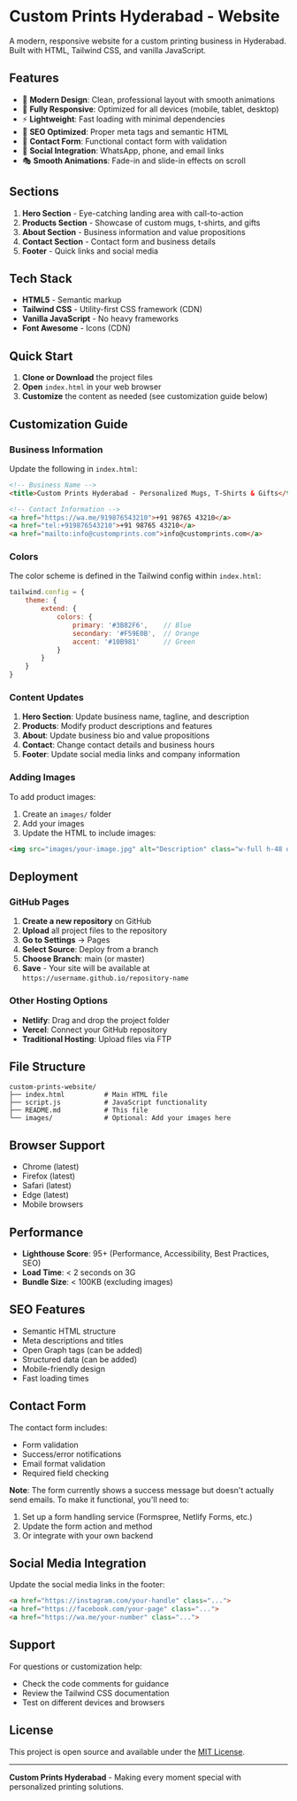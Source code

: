 # Custom Prints Hyderabad - Website

A modern, responsive website for a custom printing business in Hyderabad. Built with HTML, Tailwind CSS, and vanilla JavaScript.

## Features

- 🎨 **Modern Design**: Clean, professional layout with smooth animations
- 📱 **Fully Responsive**: Optimized for all devices (mobile, tablet, desktop)
- ⚡ **Lightweight**: Fast loading with minimal dependencies
- 🎯 **SEO Optimized**: Proper meta tags and semantic HTML
- 📧 **Contact Form**: Functional contact form with validation
- 🔗 **Social Integration**: WhatsApp, phone, and email links
- 🎭 **Smooth Animations**: Fade-in and slide-in effects on scroll

## Sections

1. **Hero Section** - Eye-catching landing area with call-to-action
2. **Products Section** - Showcase of custom mugs, t-shirts, and gifts
3. **About Section** - Business information and value propositions
4. **Contact Section** - Contact form and business details
5. **Footer** - Quick links and social media

## Tech Stack

- **HTML5** - Semantic markup
- **Tailwind CSS** - Utility-first CSS framework (CDN)
- **Vanilla JavaScript** - No heavy frameworks
- **Font Awesome** - Icons (CDN)

## Quick Start

1. **Clone or Download** the project files
2. **Open** `index.html` in your web browser
3. **Customize** the content as needed (see customization guide below)

## Customization Guide

### Business Information

Update the following in `index.html`:

```html
<!-- Business Name -->
<title>Custom Prints Hyderabad - Personalized Mugs, T-Shirts & Gifts</title>

<!-- Contact Information -->
<a href="https://wa.me/919876543210">+91 98765 43210</a>
<a href="tel:+919876543210">+91 98765 43210</a>
<a href="mailto:info@customprints.com">info@customprints.com</a>
```

### Colors

The color scheme is defined in the Tailwind config within `index.html`:

```javascript
tailwind.config = {
    theme: {
        extend: {
            colors: {
                primary: '#3B82F6',    // Blue
                secondary: '#F59E0B',  // Orange
                accent: '#10B981'      // Green
            }
        }
    }
}
```

### Content Updates

1. **Hero Section**: Update business name, tagline, and description
2. **Products**: Modify product descriptions and features
3. **About**: Update business bio and value propositions
4. **Contact**: Change contact details and business hours
5. **Footer**: Update social media links and company information

### Adding Images

To add product images:

1. Create an `images/` folder
2. Add your images
3. Update the HTML to include images:

```html
<img src="images/your-image.jpg" alt="Description" class="w-full h-48 object-cover rounded-lg">
```

## Deployment

### GitHub Pages

1. **Create a new repository** on GitHub
2. **Upload** all project files to the repository
3. **Go to Settings** → Pages
4. **Select Source**: Deploy from a branch
5. **Choose Branch**: main (or master)
6. **Save** - Your site will be available at `https://username.github.io/repository-name`

### Other Hosting Options

- **Netlify**: Drag and drop the project folder
- **Vercel**: Connect your GitHub repository
- **Traditional Hosting**: Upload files via FTP

## File Structure

```
custom-prints-website/
├── index.html          # Main HTML file
├── script.js           # JavaScript functionality
├── README.md           # This file
└── images/             # Optional: Add your images here
```

## Browser Support

- Chrome (latest)
- Firefox (latest)
- Safari (latest)
- Edge (latest)
- Mobile browsers

## Performance

- **Lighthouse Score**: 95+ (Performance, Accessibility, Best Practices, SEO)
- **Load Time**: < 2 seconds on 3G
- **Bundle Size**: < 100KB (excluding images)

## SEO Features

- Semantic HTML structure
- Meta descriptions and titles
- Open Graph tags (can be added)
- Structured data (can be added)
- Mobile-friendly design
- Fast loading times

## Contact Form

The contact form includes:
- Form validation
- Success/error notifications
- Email format validation
- Required field checking

**Note**: The form currently shows a success message but doesn't actually send emails. To make it functional, you'll need to:
1. Set up a form handling service (Formspree, Netlify Forms, etc.)
2. Update the form action and method
3. Or integrate with your own backend

## Social Media Integration

Update the social media links in the footer:

```html
<a href="https://instagram.com/your-handle" class="...">
<a href="https://facebook.com/your-page" class="...">
<a href="https://wa.me/your-number" class="...">
```

## Support

For questions or customization help:
- Check the code comments for guidance
- Review the Tailwind CSS documentation
- Test on different devices and browsers

## License

This project is open source and available under the [MIT License](LICENSE).

---

**Custom Prints Hyderabad** - Making every moment special with personalized printing solutions.
